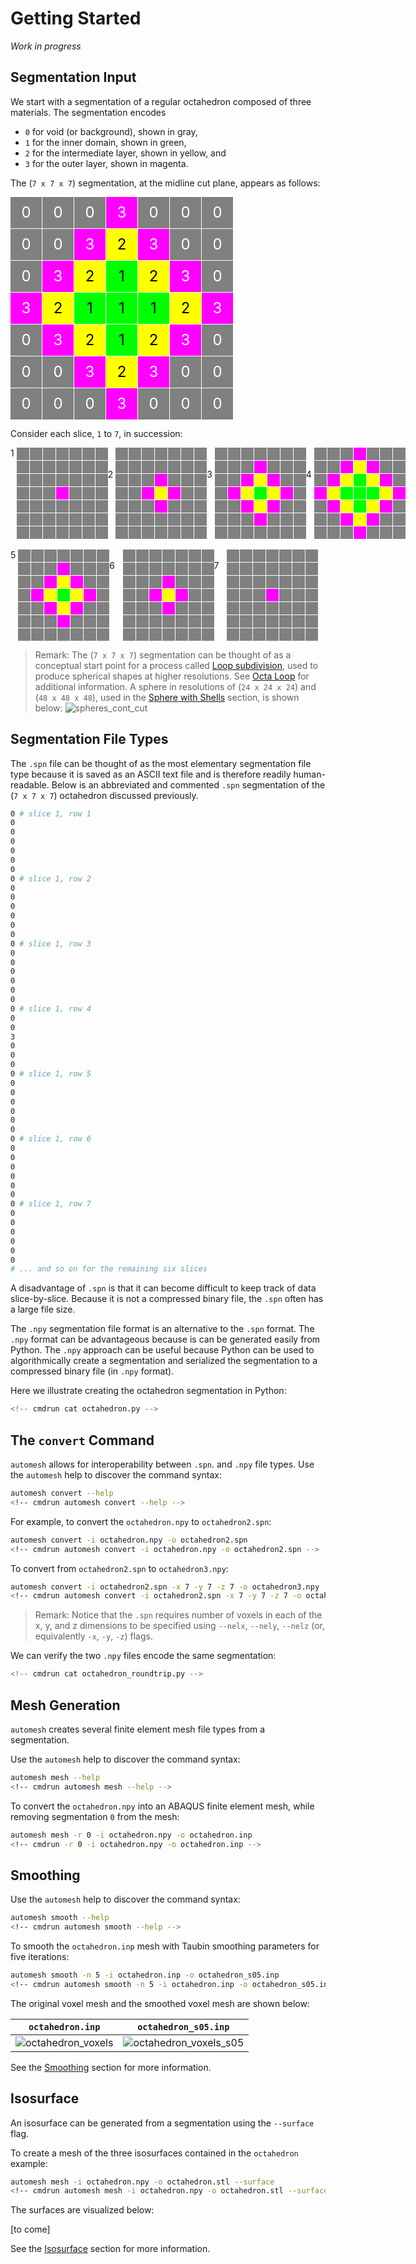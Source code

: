 # Getting Started

*Work in progress*

## Segmentation Input

We start with a segmentation of a regular octahedron composed of three materials.
The segmentation encodes

* `0` for void (or background), shown in gray,
* `1` for the inner domain, shown in green,
* `2` for the intermediate layer, shown in yellow, and
* `3` for the outer layer, shown in magenta.

The (`7 x 7 x 7`) segmentation, at the midline cut plane,
appears as follows:

<style>
    .container {
        display: flex; /* Use flexbox layout */
    }
    .grid {
        display: grid;
        grid-template-columns: repeat(7, 50px);
        grid-template-rows: repeat(7, 50px);
        gap: 1px;
    }
    .gridito {
        display: grid;
        grid-template-columns: repeat(7, 20px);
        grid-template-rows: repeat(7, 20px);
        gap: 1px;
    }
    .cell {
        display: flex;
        justify-content: center;
        align-items: center;
        font-size: 24px;
        color: white;
    }
    .zero {
        /* background-color: gray; */
        background-color: rgb(128, 128, 128);
    }
    .one {
        /* background-color: green; */
        background-color: rgb(0, 255, 0); /* RGB value for green */
        color: black;  /* text color */
    }
    .two {
        /* background-color: yellow; */
        background-color: rgb(255, 255, 0);
        color: black;  /* text color */
    }
    .three {
        /* background-color: magenta; */
        background-color: rgb(255, 0, 255);
    }
</style>

<div class="grid">
    <!--row 1-->
    <div class="cell zero">0</div>
    <div class="cell zero">0</div>
    <div class="cell zero">0</div>
    <div class="cell three">3</div>
    <div class="cell zero">0</div>
    <div class="cell zero">0</div>
    <div class="cell zero">0</div>
    <!--row 2-->
    <div class="cell zero">0</div>
    <div class="cell zero">0</div>
    <div class="cell three">3</div>
    <div class="cell two">2</div>
    <div class="cell three">3</div>
    <div class="cell zero">0</div>
    <div class="cell zero">0</div>
    <!--row 3-->
    <div class="cell zero">0</div>
    <div class="cell three">3</div>
    <div class="cell two">2</div>
    <div class="cell one">1</div>
    <div class="cell two">2</div>
    <div class="cell three">3</div>
    <div class="cell zero">0</div>
    <!--row 4-->
    <div class="cell three">3</div>
    <div class="cell two">2</div>
    <div class="cell one">1</div>
    <div class="cell one">1</div>
    <div class="cell one">1</div>
    <div class="cell two">2</div>
    <div class="cell three">3</div>
    <!--row 5-->
    <div class="cell zero">0</div>
    <div class="cell three">3</div>
    <div class="cell two">2</div>
    <div class="cell one">1</div>
    <div class="cell two">2</div>
    <div class="cell three">3</div>
    <div class="cell zero">0</div>
    <!--row 6-->
    <div class="cell zero">0</div>
    <div class="cell zero">0</div>
    <div class="cell three">3</div>
    <div class="cell two">2</div>
    <div class="cell three">3</div>
    <div class="cell zero">0</div>
    <div class="cell zero">0</div>
    <!--row 7-->
    <div class="cell zero">0</div>
    <div class="cell zero">0</div>
    <div class="cell zero">0</div>
    <div class="cell three">3</div>
    <div class="cell zero">0</div>
    <div class="cell zero">0</div>
    <div class="cell zero">0</div>
</div>

Consider each slice, `1` to `7`, in succession:

<div class="container">
    <!--slice 1-->
    1&nbsp;<div class="gridito">
        <!--row 1-->
        <div class="cell zero"></div>
        <div class="cell zero"></div>
        <div class="cell zero"></div>
        <div class="cell zero"></div>
        <div class="cell zero"></div>
        <div class="cell zero"></div>
        <div class="cell zero"></div>
        <!--row 2-->
        <div class="cell zero"></div>
        <div class="cell zero"></div>
        <div class="cell zero"></div>
        <div class="cell zero"></div>
        <div class="cell zero"></div>
        <div class="cell zero"></div>
        <div class="cell zero"></div>
        <!--row 3-->
        <div class="cell zero"></div>
        <div class="cell zero"></div>
        <div class="cell zero"></div>
        <div class="cell zero"></div>
        <div class="cell zero"></div>
        <div class="cell zero"></div>
        <div class="cell zero"></div>
        <!--row 4-->
        <div class="cell zero"></div>
        <div class="cell zero"></div>
        <div class="cell zero"></div>
        <div class="cell three"></div>
        <div class="cell zero"></div>
        <div class="cell zero"></div>
        <div class="cell zero"></div>
        <!--row 5-->
        <div class="cell zero"></div>
        <div class="cell zero"></div>
        <div class="cell zero"></div>
        <div class="cell zero"></div>
        <div class="cell zero"></div>
        <div class="cell zero"></div>
        <div class="cell zero"></div>
        <!--row 6-->
        <div class="cell zero"></div>
        <div class="cell zero"></div>
        <div class="cell zero"></div>
        <div class="cell zero"></div>
        <div class="cell zero"></div>
        <div class="cell zero"></div>
        <div class="cell zero"></div>
        <!--row 7-->
        <div class="cell zero"></div>
        <div class="cell zero"></div>
        <div class="cell zero"></div>
        <div class="cell zero"></div>
        <div class="cell zero"></div>
        <div class="cell zero"></div>
        <div class="cell zero"></div>
    </div>
    &nbsp;
    &nbsp;
    &nbsp;
    <!--slice 2-->
    2&nbsp;<div class="gridito">
        <!--row 1-->
        <div class="cell zero"></div>
        <div class="cell zero"></div>
        <div class="cell zero"></div>
        <div class="cell zero"></div>
        <div class="cell zero"></div>
        <div class="cell zero"></div>
        <div class="cell zero"></div>
        <!--row 2-->
        <div class="cell zero"></div>
        <div class="cell zero"></div>
        <div class="cell zero"></div>
        <div class="cell zero"></div>
        <div class="cell zero"></div>
        <div class="cell zero"></div>
        <div class="cell zero"></div>
        <!--row 3-->
        <div class="cell zero"></div>
        <div class="cell zero"></div>
        <div class="cell zero"></div>
        <div class="cell three"></div>
        <div class="cell zero"></div>
        <div class="cell zero"></div>
        <div class="cell zero"></div>
        <!--row 4-->
        <div class="cell zero"></div>
        <div class="cell zero"></div>
        <div class="cell three"></div>
        <div class="cell two"></div>
        <div class="cell three"></div>
        <div class="cell zero"></div>
        <div class="cell zero"></div>
        <!--row 5-->
        <div class="cell zero"></div>
        <div class="cell zero"></div>
        <div class="cell zero"></div>
        <div class="cell three"></div>
        <div class="cell zero"></div>
        <div class="cell zero"></div>
        <div class="cell zero"></div>
        <!--row 6-->
        <div class="cell zero"></div>
        <div class="cell zero"></div>
        <div class="cell zero"></div>
        <div class="cell zero"></div>
        <div class="cell zero"></div>
        <div class="cell zero"></div>
        <div class="cell zero"></div>
        <!--row 7-->
        <div class="cell zero"></div>
        <div class="cell zero"></div>
        <div class="cell zero"></div>
        <div class="cell zero"></div>
        <div class="cell zero"></div>
        <div class="cell zero"></div>
        <div class="cell zero"></div>
    </div>
    &nbsp;
    &nbsp;
    &nbsp;
    <!--slice 3-->
    3&nbsp;<div class="gridito">
        <!--row 1-->
        <div class="cell zero"></div>
        <div class="cell zero"></div>
        <div class="cell zero"></div>
        <div class="cell zero"></div>
        <div class="cell zero"></div>
        <div class="cell zero"></div>
        <div class="cell zero"></div>
        <!--row 2-->
        <div class="cell zero"></div>
        <div class="cell zero"></div>
        <div class="cell zero"></div>
        <div class="cell three"></div>
        <div class="cell zero"></div>
        <div class="cell zero"></div>
        <div class="cell zero"></div>
        <!--row 3-->
        <div class="cell zero"></div>
        <div class="cell zero"></div>
        <div class="cell three"></div>
        <div class="cell two"></div>
        <div class="cell three"></div>
        <div class="cell zero"></div>
        <div class="cell zero"></div>
        <!--row 4-->
        <div class="cell zero"></div>
        <div class="cell three"></div>
        <div class="cell two"></div>
        <div class="cell one"></div>
        <div class="cell two"></div>
        <div class="cell three"></div>
        <div class="cell zero"></div>
        <!--row 5-->
        <div class="cell zero"></div>
        <div class="cell zero"></div>
        <div class="cell three"></div>
        <div class="cell two"></div>
        <div class="cell three"></div>
        <div class="cell zero"></div>
        <div class="cell zero"></div>
        <!--row 6-->
        <div class="cell zero"></div>
        <div class="cell zero"></div>
        <div class="cell zero"></div>
        <div class="cell three"></div>
        <div class="cell zero"></div>
        <div class="cell zero"></div>
        <div class="cell zero"></div>
        <!--row 7-->
        <div class="cell zero"></div>
        <div class="cell zero"></div>
        <div class="cell zero"></div>
        <div class="cell zero"></div>
        <div class="cell zero"></div>
        <div class="cell zero"></div>
        <div class="cell zero"></div>
    </div>
    &nbsp;
    &nbsp;
    &nbsp;
    <!--slice 4-->
    4&nbsp;<div class="gridito">
        <!--row 1-->
        <div class="cell zero"></div>
        <div class="cell zero"></div>
        <div class="cell zero"></div>
        <div class="cell three"></div>
        <div class="cell zero"></div>
        <div class="cell zero"></div>
        <div class="cell zero"></div>
        <!--row 2-->
        <div class="cell zero"></div>
        <div class="cell zero"></div>
        <div class="cell three"></div>
        <div class="cell two"></div>
        <div class="cell three"></div>
        <div class="cell zero"></div>
        <div class="cell zero"></div>
        <!--row 3-->
        <div class="cell zero"></div>
        <div class="cell three"></div>
        <div class="cell two"></div>
        <div class="cell one"></div>
        <div class="cell two"></div>
        <div class="cell three"></div>
        <div class="cell zero"></div>
        <!--row 4-->
        <div class="cell three"></div>
        <div class="cell two"></div>
        <div class="cell one"></div>
        <div class="cell one"></div>
        <div class="cell one"></div>
        <div class="cell two"></div>
        <div class="cell three"></div>
        <!--row 5-->
        <div class="cell zero"></div>
        <div class="cell three"></div>
        <div class="cell two"></div>
        <div class="cell one"></div>
        <div class="cell two"></div>
        <div class="cell three"></div>
        <div class="cell zero"></div>
        <!--row 6-->
        <div class="cell zero"></div>
        <div class="cell zero"></div>
        <div class="cell three"></div>
        <div class="cell two"></div>
        <div class="cell three"></div>
        <div class="cell zero"></div>
        <div class="cell zero"></div>
        <!--row 7-->
        <div class="cell zero"></div>
        <div class="cell zero"></div>
        <div class="cell zero"></div>
        <div class="cell three"></div>
        <div class="cell zero"></div>
        <div class="cell zero"></div>
        <div class="cell zero"></div>
    </div>
</div>
&nbsp;
<div class="container">
    <!--slice 5-->
    5&nbsp;<div class="gridito">
        <!--row 1-->
        <div class="cell zero"></div>
        <div class="cell zero"></div>
        <div class="cell zero"></div>
        <div class="cell zero"></div>
        <div class="cell zero"></div>
        <div class="cell zero"></div>
        <div class="cell zero"></div>
        <!--row 2-->
        <div class="cell zero"></div>
        <div class="cell zero"></div>
        <div class="cell zero"></div>
        <div class="cell three"></div>
        <div class="cell zero"></div>
        <div class="cell zero"></div>
        <div class="cell zero"></div>
        <!--row 3-->
        <div class="cell zero"></div>
        <div class="cell zero"></div>
        <div class="cell three"></div>
        <div class="cell two"></div>
        <div class="cell three"></div>
        <div class="cell zero"></div>
        <div class="cell zero"></div>
        <!--row 4-->
        <div class="cell zero"></div>
        <div class="cell three"></div>
        <div class="cell two"></div>
        <div class="cell one"></div>
        <div class="cell two"></div>
        <div class="cell three"></div>
        <div class="cell zero"></div>
        <!--row 5-->
        <div class="cell zero"></div>
        <div class="cell zero"></div>
        <div class="cell three"></div>
        <div class="cell two"></div>
        <div class="cell three"></div>
        <div class="cell zero"></div>
        <div class="cell zero"></div>
        <!--row 6-->
        <div class="cell zero"></div>
        <div class="cell zero"></div>
        <div class="cell zero"></div>
        <div class="cell three"></div>
        <div class="cell zero"></div>
        <div class="cell zero"></div>
        <div class="cell zero"></div>
        <!--row 7-->
        <div class="cell zero"></div>
        <div class="cell zero"></div>
        <div class="cell zero"></div>
        <div class="cell zero"></div>
        <div class="cell zero"></div>
        <div class="cell zero"></div>
        <div class="cell zero"></div>
    </div>
    &nbsp;
    &nbsp;
    &nbsp;
    <!--slice 6-->
    6&nbsp;<div class="gridito">
        <!--row 1-->
        <div class="cell zero"></div>
        <div class="cell zero"></div>
        <div class="cell zero"></div>
        <div class="cell zero"></div>
        <div class="cell zero"></div>
        <div class="cell zero"></div>
        <div class="cell zero"></div>
        <!--row 2-->
        <div class="cell zero"></div>
        <div class="cell zero"></div>
        <div class="cell zero"></div>
        <div class="cell zero"></div>
        <div class="cell zero"></div>
        <div class="cell zero"></div>
        <div class="cell zero"></div>
        <!--row 3-->
        <div class="cell zero"></div>
        <div class="cell zero"></div>
        <div class="cell zero"></div>
        <div class="cell three"></div>
        <div class="cell zero"></div>
        <div class="cell zero"></div>
        <div class="cell zero"></div>
        <!--row 4-->
        <div class="cell zero"></div>
        <div class="cell zero"></div>
        <div class="cell three"></div>
        <div class="cell two"></div>
        <div class="cell three"></div>
        <div class="cell zero"></div>
        <div class="cell zero"></div>
        <!--row 5-->
        <div class="cell zero"></div>
        <div class="cell zero"></div>
        <div class="cell zero"></div>
        <div class="cell three"></div>
        <div class="cell zero"></div>
        <div class="cell zero"></div>
        <div class="cell zero"></div>
        <!--row 6-->
        <div class="cell zero"></div>
        <div class="cell zero"></div>
        <div class="cell zero"></div>
        <div class="cell zero"></div>
        <div class="cell zero"></div>
        <div class="cell zero"></div>
        <div class="cell zero"></div>
        <!--row 7-->
        <div class="cell zero"></div>
        <div class="cell zero"></div>
        <div class="cell zero"></div>
        <div class="cell zero"></div>
        <div class="cell zero"></div>
        <div class="cell zero"></div>
        <div class="cell zero"></div>
    </div>
    &nbsp;
    &nbsp;
    &nbsp;
    <!--slice 7-->
    7&nbsp;<div class="gridito">
        <!--row 1-->
        <div class="cell zero"></div>
        <div class="cell zero"></div>
        <div class="cell zero"></div>
        <div class="cell zero"></div>
        <div class="cell zero"></div>
        <div class="cell zero"></div>
        <div class="cell zero"></div>
        <!--row 2-->
        <div class="cell zero"></div>
        <div class="cell zero"></div>
        <div class="cell zero"></div>
        <div class="cell zero"></div>
        <div class="cell zero"></div>
        <div class="cell zero"></div>
        <div class="cell zero"></div>
        <!--row 3-->
        <div class="cell zero"></div>
        <div class="cell zero"></div>
        <div class="cell zero"></div>
        <div class="cell zero"></div>
        <div class="cell zero"></div>
        <div class="cell zero"></div>
        <div class="cell zero"></div>
        <!--row 4-->
        <div class="cell zero"></div>
        <div class="cell zero"></div>
        <div class="cell zero"></div>
        <div class="cell three"></div>
        <div class="cell zero"></div>
        <div class="cell zero"></div>
        <div class="cell zero"></div>
        <!--row 5-->
        <div class="cell zero"></div>
        <div class="cell zero"></div>
        <div class="cell zero"></div>
        <div class="cell zero"></div>
        <div class="cell zero"></div>
        <div class="cell zero"></div>
        <div class="cell zero"></div>
        <!--row 6-->
        <div class="cell zero"></div>
        <div class="cell zero"></div>
        <div class="cell zero"></div>
        <div class="cell zero"></div>
        <div class="cell zero"></div>
        <div class="cell zero"></div>
        <div class="cell zero"></div>
        <!--row 7-->
        <div class="cell zero"></div>
        <div class="cell zero"></div>
        <div class="cell zero"></div>
        <div class="cell zero"></div>
        <div class="cell zero"></div>
        <div class="cell zero"></div>
        <div class="cell zero"></div>
    </div>
    &nbsp;
    &nbsp;
    &nbsp;
</div>

> Remark: The (`7 x 7 x 7`) segmentation can be thought of as a conceptual start point
for a process called
[Loop subdivision](https://en.wikipedia.org/wiki/Loop_subdivision_surface),
used to produce spherical shapes at higher resolutions.
See [Octa Loop](https://github.com/autotwin/mesh/blob/main/doc/octa_loop.md) for additional information.
A sphere in resolutions of (`24 x 24 x 24`) and (`48 x 48 x 48`), used
in the [Sphere with Shells](https://autotwin.github.io/automesh/analysis/sphere_with_shells/index.html) section,
is shown below: ![spheres_cont_cut](analysis/sphere_with_shells/img/spheres_cont_cut.png)

## Segmentation File Types

The `.spn` file can be thought of as the most elementary segmentation file type because it is
saved as an ASCII text file and is therefore readily human-readable.
Below is an abbreviated and commented `.spn` segmentation of the (`7 x 7 x 7`) octahedron
discussed previously.

```sh
0 # slice 1, row 1
0
0
0
0
0
0
0 # slice 1, row 2
0
0
0
0
0
0
0 # slice 1, row 3
0
0
0
0
0
0
0 # slice 1, row 4
0
0
3
0
0
0
0 # slice 1, row 5
0
0
0
0
0
0
0 # slice 1, row 6
0
0
0
0
0
0
0 # slice 1, row 7
0
0
0
0
0
0
# ... and so on for the remaining six slices
```

A disadvantage of `.spn` is that it can become difficult to keep track of data
slice-by-slice.  Because it is not a compressed binary file, the `.spn` often has a
large file size.

The `.npy` segmentation file format is an alternative to the `.spn`
format.  The `.npy` format can be advantageous because is can be generated easily
from Python.  The `.npy` approach can be useful because Python can be used to
algorithmically create a segmentation and serialized the segmentation to a compressed
binary file (in `.npy` format).

Here we illustrate creating the octahedron segmentation in Python:

```python
<!-- cmdrun cat octahedron.py -->
```

## The `convert` Command

`automesh` allows for interoperability between `.spn`. and `.npy` file types.
Use the `automesh` help to discover the command syntax:

```sh
automesh convert --help
<!-- cmdrun automesh convert --help -->
```

For example, to convert the `octahedron.npy` to `octahedron2.spn`:

```sh
automesh convert -i octahedron.npy -o octahedron2.spn
<!-- cmdrun automesh convert -i octahedron.npy -o octahedron2.spn -->
```

To convert from `octahedron2.spn` to `octahedron3.npy`:

```sh
automesh convert -i octahedron2.spn -x 7 -y 7 -z 7 -o octahedron3.npy
<!-- cmdrun automesh convert -i octahedron2.spn -x 7 -y 7 -z 7 -o octahedron3.npy -->
```

> Remark: Notice that the `.spn` requires number of voxels in each of the x, y, and z dimensions to be specified using `--nelx`, `--nely`, `--nelz` (or, equivalently `-x`, `-y`, `-z`) flags.

We can verify the two `.npy` files encode the same segmentation:

```python
<!-- cmdrun cat octahedron_roundtrip.py -->
```

## Mesh Generation

`automesh` creates several finite element mesh file types from
a segmentation.

Use the `automesh` help to discover the command syntax:

```sh
automesh mesh --help
<!-- cmdrun automesh mesh --help -->
```

To convert the `octahedron.npy` into an ABAQUS finite element mesh, while removing
segmentation `0` from the mesh:

```sh
automesh mesh -r 0 -i octahedron.npy -o octahedron.inp
<!-- cmdrun -r 0 -i octahedron.npy -o octahedron.inp -->
```

## Smoothing

Use the `automesh` help to discover the command syntax:

```sh
automesh smooth --help
<!-- cmdrun automesh smooth --help -->
```

To smooth the `octahedron.inp` mesh with Taubin smoothing parameters for five
iterations:

```sh
automesh smooth -n 5 -i octahedron.inp -o octahedron_s05.inp
<!-- cmdrun automesh smooth -n 5 -i octahedron.inp -o octahedron_s05.inp -->
```

The original voxel mesh and the smoothed voxel mesh are shown below:

`octahedron.inp` | `octahedron_s05.inp`
:---: | :---:
![octahedron_voxels](fig/octahedron_voxels.png) | ![octahedron_voxels_s05](fig/octahedron_voxels_s05.png)

See the [Smoothing](smoothing/README.md) section for more information.

## Isosurface

An isosurface can be generated from a segmentation using the `--surface` flag.

To create a mesh of the three isosurfaces contained in the `octahedron` example:

```sh
automesh mesh -i octahedron.npy -o octahedron.stl --surface
<!-- cmdrun automesh mesh -i octahedron.npy -o octahedron.stl --surface -->
```

The surfaces are visualized below:

[to come]

See the [Isosurface](isosurface/README.md) section for more information.

